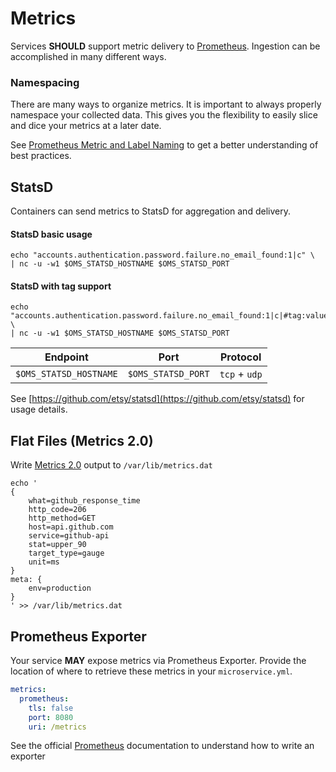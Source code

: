 # Metrics <Badge text="FUTURE" type="error" vertical="middle"/>

Services **SHOULD** support metric delivery to
[Prometheus](https://prometheus.io). Ingestion can be accomplished in many
different ways.

### Namespacing

There are many ways to organize metrics. It is important to always properly
namespace your collected data. This gives you the flexibility to easily slice
and dice your metrics at a later date.

See
[Prometheus Metric and Label Naming](https://prometheus.io/docs/practices/naming/)
to get a better understanding of best practices.

## StatsD

Containers can send metrics to StatsD for aggregation and delivery.

#### StatsD basic usage

```shell
echo "accounts.authentication.password.failure.no_email_found:1|c" \
| nc -u -w1 $OMS_STATSD_HOSTNAME $OMS_STATSD_PORT
```

#### StatsD with tag support

```shell
echo "accounts.authentication.password.failure.no_email_found:1|c|#tag:value,another_tag:another_value" \
| nc -u -w1 $OMS_STATSD_HOSTNAME $OMS_STATSD_PORT
```

| Endpoint               | Port               | Protocol      |
| ---------------------- | ------------------ | ------------- |
| `$OMS_STATSD_HOSTNAME` | `$OMS_STATSD_PORT` | `tcp` + `udp` |

See [https://github.com/etsy/statsd](https://github.com/etsy/statsd) for usage
details.

## Flat Files (Metrics 2.0)

Write [Metrics 2.0](http://metrics20.org/) output to `/var/lib/metrics.dat`

```shell
echo '
{
    what=github_response_time
    http_code=206
    http_method=GET
    host=api.github.com
    service=github-api
    stat=upper_90
    target_type=gauge
    unit=ms
}
meta: {
    env=production
}
' >> /var/lib/metrics.dat
```

## Prometheus Exporter

Your service **MAY** expose metrics via Prometheus Exporter. Provide the
location of where to retrieve these metrics in your `microservice.yml`.

```yaml
metrics:
  prometheus:
    tls: false
    port: 8080
    uri: /metrics
```

See the official
[Prometheus](https://prometheus.io/docs/instrumenting/exporters/) documentation
to understand how to write an exporter

<!--
# Details

The service **MAY** provide additional details about metrics in the `microservice.yml` assist end users in understanding the metrics.

```yaml
metrics:
    details:
        github_response_time:
            help: Time in milliseconds GitHub takes takes to return results
```
-->
